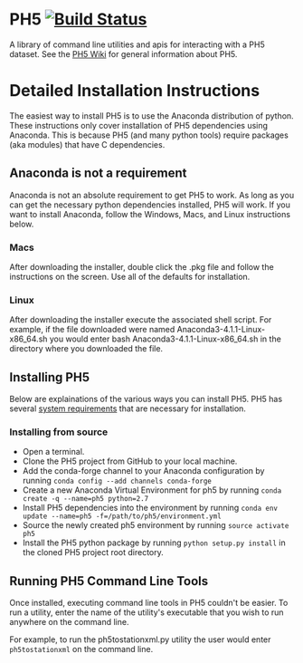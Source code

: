 # PH5 [![Build Status](https://travis-ci.org/PIC-IRIS/PH5.svg?branch=master)](https://travis-ci.org/PIC-IRIS/PH5)
A library of command line utilities and apis for interacting with a PH5 dataset. See the [PH5 Wiki](https://github.com/PIC-IRIS/PH5/wiki) for general information about PH5.

# Detailed Installation Instructions

The easiest way to install PH5 is to use the Anaconda distribution of python. These instructions
only cover installation of PH5 dependencies using Anaconda. This is because PH5 (and many python tools) require packages (aka modules) that have C dependencies.

## Anaconda is not a requirement
Anaconda is not an absolute requirement to get PH5 to work. As long as you can get the necessary python dependencies installed, PH5 will work. If you want to install Anaconda, follow the Windows, Macs, and Linux instructions below.

### Macs
After downloading the installer, double click the .pkg file and follow the instructions on the screen. Use all of the defaults for installation.

### Linux
After downloading the installer execute the associated shell script. For example, if the file downloaded were named Anaconda3-4.1.1-Linux-x86_64.sh you would enter bash Anaconda3-4.1.1-Linux-x86_64.sh in the directory where you downloaded the file.

## Installing PH5

Below are explainations of the various ways you can install PH5. PH5 has several [system requirements](https://github.com/PIC-IRIS/PH5/wiki/PH5-Requirements) that are necessary for installation.

### Installing from source
* Open a terminal.
* Clone the PH5 project from GitHub to your local machine.
* Add the conda-forge channel to your Anaconda configuration by running `conda config --add channels conda-forge`
* Create a new Anaconda Virtual Environment for ph5 by running `conda create -q --name=ph5 python=2.7`
* Install PH5 dependencies into the environment by running `conda env update --name=ph5 -f=/path/to/ph5/environment.yml`
* Source the newly created ph5 environment by running `source activate ph5`
* Install the PH5 python package by running `python setup.py install` in the cloned PH5 project root directory.

## Running PH5 Command Line Tools

Once installed, executing command line tools in PH5 couldn't be easier. To run a utility, enter the name of the utility's executable that you wish to run anywhere on the command line.

For example, to run the ph5tostationxml.py utility the user would enter `ph5tostationxml` on the command line.
